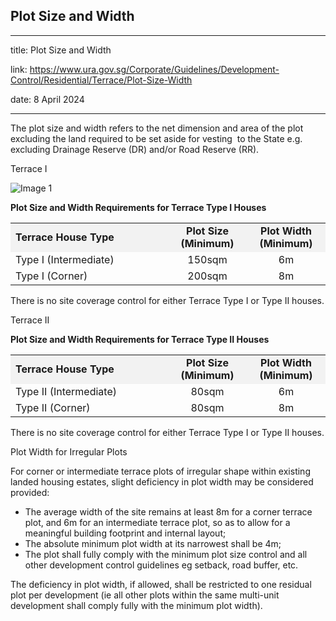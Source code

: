 ## Plot Size and Width
---
title: Plot Size and Width

link: https://www.ura.gov.sg/Corporate/Guidelines/Development-Control/Residential/Terrace/Plot-Size-Width

date: 8 April 2024

---


The plot size and width refers to the net dimension and area of the plot excluding the land required to be set aside for vesting  to the State e.g. excluding Drainage Reserve (DR) and/or Road Reserve (RR).

Terrace I

![Image 1](https://www.ura.gov.sg/-/media/Corporate/Guidelines/Development-control/Landed-Housing/TH01_Plot_Size_Width_Terrace_1.jpg?h=100%25&w=100%25)



**Plot Size and Width Requirements for Terrace Type I Houses**

<table><tbody><tr><td style="width: 50%; background-color: #f2f2f2;"><strong>Terrace House Type</strong></td><td style="width: 25%; text-align: center; background-color: #f2f2f2;"><strong>Plot Size (Minimum)</strong></td><td style="width: 25%; text-align: center; background-color: #f2f2f2;"><strong>Plot Width (Minimum)</strong></td></tr><tr><td>Type I (Intermediate)</td><td style="text-align: center;">150sqm</td><td style="text-align: center;">6m</td></tr><tr><td>Type I (Corner)</td><td style="text-align: center;">200sqm</td><td style="text-align: center;">8m</td></tr></tbody></table>

  
There is no site coverage control for either Terrace Type I or Type II houses.

Terrace II

**Plot Size and Width Requirements for Terrace Type II Houses**

<table><tbody><tr><td style="width: 50%; background-color: #f2f2f2;"><strong>Terrace House Type</strong></td><td style="width: 25%; text-align: center; background-color: #f2f2f2;"><strong>Plot Size (Minimum)</strong></td><td style="width: 25%; text-align: center; background-color: #f2f2f2;"><strong>Plot Width (Minimum)</strong></td></tr><tr><td>Type II (Intermediate)</td><td style="text-align: center;">80sqm</td><td style="text-align: center;">6m</td></tr><tr><td>Type II (Corner)</td><td style="text-align: center;">80sqm</td><td style="text-align: center;">8m</td></tr></tbody></table>

  
There is no site coverage control for either Terrace Type I or Type II houses.

Plot Width for Irregular Plots

For corner or intermediate terrace plots of irregular shape within existing landed housing estates, slight deficiency in plot width may be considered provided:

-   The average width of the site remains at least 8m for a corner terrace plot, and 6m for an intermediate terrace plot, so as to allow for a meaningful building footprint and internal layout;
-   The absolute minimum plot width at its narrowest shall be 4m;
-   The plot shall fully comply with the minimum plot size control and all other development control guidelines eg setback, road buffer, etc.

The deficiency in plot width, if allowed, shall be restricted to one residual plot per development (ie all other plots within the same multi-unit development shall comply fully with the minimum plot width).



